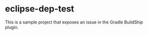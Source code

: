 # eclipse-dep-test

This is a sample project that exposes an issue in the Gradle BuildShip plugin.  
